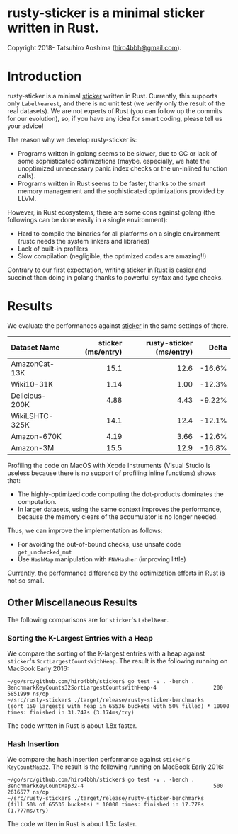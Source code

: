 # rusty-sticker is a minimal sticker written in Rust.

Copyright 2018- Tatsuhiro Aoshima (hiro4bbh@gmail.com).

# Introduction
rusty-sticker is a minimal [sticker](https://github.com/hiro4bbh/sticker) written in Rust.
Currently, this supports only `LabelNearest`, and there is no unit test (we verify only the result of the real datasets).
We are not experts of Rust (you can follow up the commits for our evolution), so, if you have any idea for smart coding, please tell us your advice!

The reason why we develop rusty-sticker is:

- Programs written in golang seems to be slower, due to GC or lack of some sophisticated optimizations (maybe. especially, we hate the unoptimized unnecessary panic index checks or the un-inlined function calls).
- Programs written in Rust seems to be faster, thanks to the smart memory management and the sophisticated optimizations provided by LLVM.

However, in Rust ecosystems, there are some cons against golang (the followings can be done easily in a single environment):

- Hard to compile the binaries for all platforms on a single environment (rustc needs the system linkers and libraries)
- Lack of built-in profilers
- Slow compilation (negligible, the optimized codes are amazing!!)

Contrary to our first expectation, writing sticker in Rust is easier and succinct than doing in golang thanks to powerful syntax and type checks.

# Results
We evaluate the performances against [sticker](https://github.com/hiro4bbh/sticker) in the same settings of there.

|Dataset Name|sticker (ms/entry)|rusty-sticker (ms/entry)|Delta|
|:---|---:|---:|---:|
|AmazonCat-13K|15.1|12.6|-16.6%|
|Wiki10-31K|1.14|1.00|-12.3%|
|Delicious-200K|4.88|4.43|-9.22%|
|WikiLSHTC-325K|14.1|12.4|-12.1%|
|Amazon-670K|4.19|3.66|-12.6%|
|Amazon-3M|15.5|12.9|-16.8%|

Profiling the code on MacOS with Xcode Instruments (Visual Studio is useless because there is no support of profiling inline functions) shows that:
- The highly-optimized code computing the dot-products dominates the computation.
- In larger datasets, using the same context improves the performance, because the memory clears of the accumulator is no longer needed.

Thus, we can improve the implementation as follows:
- For avoiding the out-of-bound checks, use unsafe code `get_unchecked_mut`
- Use `HashMap` manipulation with `FNVHasher` (improving little)

Currently, the performance difference by the optimization efforts in Rust is not so small.

## Other Miscellaneous Results
The following comparisons are for `sticker`'s `LabelNear`.

### Sorting the K-Largest Entries with a Heap
We compare the sorting of the K-largest entries with a heap against `sticker`'s `SortLargestCountsWithHeap`.
The result is the following running on MacBook Early 2016:

```
~/go/src/github.com/hiro4bbh/sticker$ go test -v . -bench .
BenchmarkKeyCounts32SortLargestCountsWithHeap-4           	     200	   5851999 ns/op
~/src/rusty-sticker$ ./target/release/rusty-sticker-benchmarks
(sort 150 largests with heap in 65536 buckets with 50% filled) * 10000 times: finished in 31.747s (3.174ms/try)
```

The code written in Rust is about 1.8x faster.

### Hash Insertion
We compare the hash insertion performance against `sticker`'s `KeyCountMap32`.
The result is the following running on MacBook Early 2016:

```
~/go/src/github.com/hiro4bbh/sticker$ go test -v . -bench .
BenchmarkKeyCountMap32-4                                  	     500	   2616577 ns/op
~/src/rusty-sticker$ ./target/release/rusty-sticker-benchmarks
(fill 50% of 65536 buckets) * 10000 times: finished in 17.778s (1.777ms/try)
```

The code written in Rust is about 1.5x faster.
